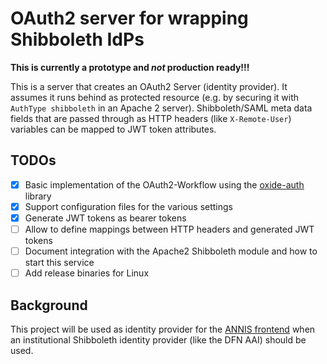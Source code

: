 # OAuth2 server for wrapping Shibboleth IdPs

**This is currently a prototype and *not* production ready!!!**

This is a server that creates an OAuth2 Server (identity provider).
It assumes it runs behind as protected resource (e.g. by securing it with `AuthType shibboleth` in an Apache 2 server). 
Shibboleth/SAML meta data fields that are passed through as HTTP headers (like `X-Remote-User`) variables can be mapped to JWT token attributes.

## TODOs

- [X] Basic implementation of the OAuth2-Workflow using the [oxide-auth](https://github.com/HeroicKatora/oxide-auth/) library
- [X] Support configuration files for the various settings
- [X] Generate JWT tokens as bearer tokens
- [ ] Allow to define mappings between HTTP headers and generated JWT tokens
- [ ] Document integration with the Apache2 Shibboleth module and how to start this service
- [ ] Add release binaries for Linux

## Background

This project will be used as identity provider for the [ANNIS frontend](https://github.com/korpling/ANNIS) when an institutional Shibboleth identity provider (like the DFN AAI) should be used.
